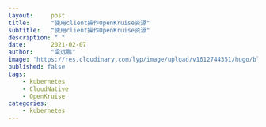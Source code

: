 ```yaml
---
layout:     post 
title:      "使用client操作OpenKruise资源"
subtitle:   "使用client操作OpenKruise资源"
description: " "
date:       2021-02-07
author:     "梁远鹏"
image: "https://res.cloudinary.com/lyp/image/upload/v1612744351/hugo/blog.github.io/pexels-bruno-cervera-6032877.jpg"
published: false
tags:
    - kubernetes
    - CloudNative
    - OpenKruise
categories: 
    - kubernetes
---  
```


